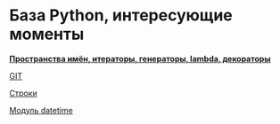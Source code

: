 # База Python, интересующие моменты

[**Пространства имён, итераторы, генераторы, lambda, декораторы**](%D0%91%D0%B0%D0%B7%D0%B0%20Python,%20%D0%B8%D0%BD%D1%82%D0%B5%D1%80%D0%B5%D1%81%D1%83%D1%8E%D1%89%D0%B8%D0%B5%20%D0%BC%D0%BE%D0%BC%D0%B5%D0%BD%D1%82%D1%8B%201451dd2d7a1e8063815cf3ca355189ef/%D0%9F%D1%80%D0%BE%D1%81%D1%82%D1%80%D0%B0%D0%BD%D1%81%D1%82%D0%B2%D0%B0%20%D0%B8%D0%BC%D0%B5%CC%88%D0%BD,%20%D0%B8%D1%82%D0%B5%D1%80%D0%B0%D1%82%D0%BE%D1%80%D1%8B,%20%D0%B3%D0%B5%D0%BD%D0%B5%D1%80%D0%B0%D1%82%D0%BE%D1%80%D1%8B,%20lambda,%201451dd2d7a1e809398c2d957d511e022.md)

[GIT](%D0%91%D0%B0%D0%B7%D0%B0%20Python,%20%D0%B8%D0%BD%D1%82%D0%B5%D1%80%D0%B5%D1%81%D1%83%D1%8E%D1%89%D0%B8%D0%B5%20%D0%BC%D0%BE%D0%BC%D0%B5%D0%BD%D1%82%D1%8B%201451dd2d7a1e8063815cf3ca355189ef/GIT%2013f1dd2d7a1e806699afea0e36f9fe2b.md)

[Строки](%D0%91%D0%B0%D0%B7%D0%B0%20Python,%20%D0%B8%D0%BD%D1%82%D0%B5%D1%80%D0%B5%D1%81%D1%83%D1%8E%D1%89%D0%B8%D0%B5%20%D0%BC%D0%BE%D0%BC%D0%B5%D0%BD%D1%82%D1%8B%201451dd2d7a1e8063815cf3ca355189ef/%D0%A1%D1%82%D1%80%D0%BE%D0%BA%D0%B8%201351dd2d7a1e80539514e27c80088f8e.md)

[Модуль datetime](%D0%91%D0%B0%D0%B7%D0%B0%20Python,%20%D0%B8%D0%BD%D1%82%D0%B5%D1%80%D0%B5%D1%81%D1%83%D1%8E%D1%89%D0%B8%D0%B5%20%D0%BC%D0%BE%D0%BC%D0%B5%D0%BD%D1%82%D1%8B%201451dd2d7a1e8063815cf3ca355189ef/%D0%9C%D0%BE%D0%B4%D1%83%D0%BB%D1%8C%20datetime%201341dd2d7a1e80febbc2ccee42c90392.md)
